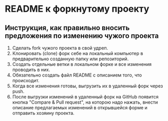 # README к форкнутому проекту

## Инструкция, как правильно вносить предложения по изменению чужого проекта

1. Сделать fork чужого проекта в свой удреп.
2. Клонировать (clone) форк себе на локальный компьютер в предварительно созданную папку или репозиторий.
3. Создать отдельные ветки в локальном форке и все изменения проводить в них.
4. Обязательно создать файл README c описанием того, что происходит.
5. Когда все изменения готовы, выгрузить их в удаленный форк через push.
6. После выгрузки изменений в удаленный форк на GitHub появится кнопка "Compare & Pull request", на которою надо нажать, внести описание предлагаемых изменений в открывшейся форме и отправить хозяину проекта.
 